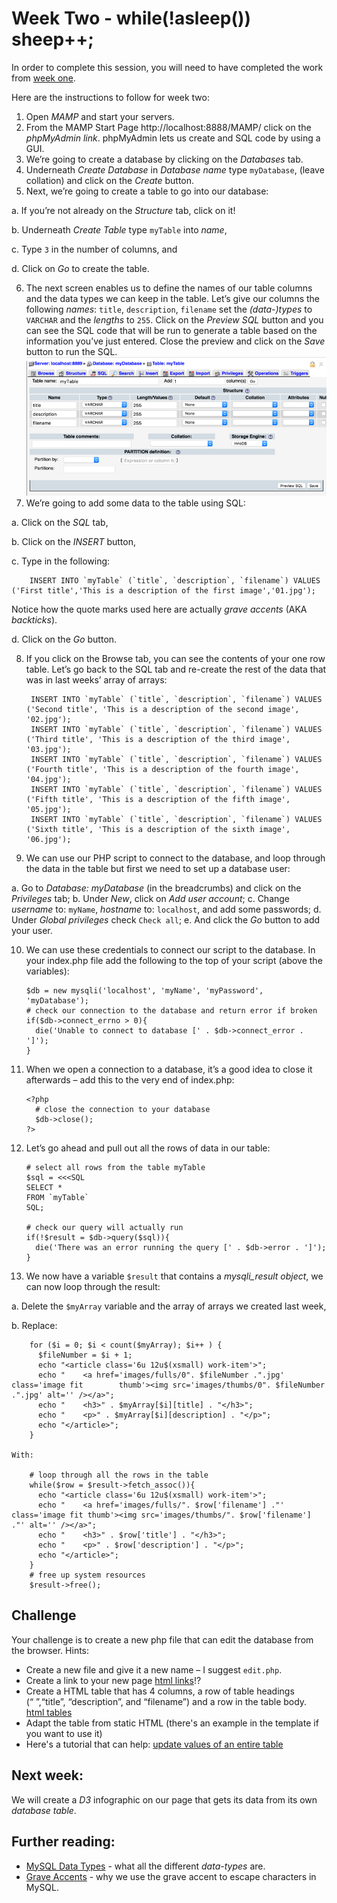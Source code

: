 # Week Two - while(!asleep()) sheep++;

In order to complete this session, you will need to have completed the work from [week one](./week-one/).

Here are the instructions to follow for week two:

1. Open *MAMP* and start your servers.
2. From the MAMP Start Page http://localhost:8888/MAMP/ click on the *phpMyAdmin link*. phpMyAdmin lets us create and SQL code by using a GUI.
3. We’re going to create a database by clicking on the *Databases* tab.
4.	Underneath *Create Database* in *Database name* type `myDatabase`, (leave collation) and click on the *Create* button.
5.	Next, we’re going to create a table to go into our database:

  a.	If you’re not already on the *Structure* tab, click on it!

  b.	Underneath *Create Table* type `myTable` into *name*,

  c.	Type `3` in the number of columns, and

  d.	Click on *Go* to create the table.

6. The next screen enables us to define the names of our table columns and the data types we can keep in the table.  Let’s give our columns the following *names*:
  `title`, `description`, `filename` set the *(data-)types* to `VARCHAR` and the *lengths* to `255`. Click on the *Preview SQL* button and you can see the SQL code that will be run to generate a table based on the information you’ve just entered.  Close the preview and click on the *Save* button to run the SQL.
![picture of PhpMyAdmin table structure](./Picture1.png)
7. We’re going to add some data to the table using SQL:

  a. Click on the *SQL* tab,

  b. Click on the *INSERT* button,

  c. Type in the following:

        INSERT INTO `myTable` (`title`, `description`, `filename`) VALUES ('First title','This is a description of the first image','01.jpg');

  Notice how the quote marks used here are actually *grave accents* (AKA *backticks*).

  d. Click on the *Go* button.

8. If you click on the Browse tab, you can see the contents of your one row table. Let’s go back to the SQL tab and re-create the rest of the data that was in last weeks’ array of arrays:

        INSERT INTO `myTable` (`title`, `description`, `filename`) VALUES ('Second title', 'This is a description of the second image', '02.jpg');
        INSERT INTO `myTable` (`title`, `description`, `filename`) VALUES ('Third title', 'This is a description of the third image', '03.jpg');
        INSERT INTO `myTable` (`title`, `description`, `filename`) VALUES ('Fourth title', 'This is a description of the fourth image', '04.jpg');
        INSERT INTO `myTable` (`title`, `description`, `filename`) VALUES ('Fifth title', 'This is a description of the fifth image', '05.jpg');
        INSERT INTO `myTable` (`title`, `description`, `filename`) VALUES ('Sixth title', 'This is a description of the sixth image', '06.jpg');

9. We can use our PHP script to connect to the database, and loop through the data in the table but first we need to set up a database user:

  a.  Go to *Database: myDatabase* (in the breadcrumbs) and click on the *Privileges* tab;
  b.	Under *New*, click on *Add user account*;
  c.	Change *username* to: `myName`, *hostname* to: `localhost`, and add some passwords;
  d.	Under *Global privileges* check `Check all`;
  e.	And click the *Go* button to add your user.

10. We can use these credentials to connect our script to the database.  In your index.php file add the following to the top of your script (above the variables):

        $db = new mysqli('localhost', 'myName', 'myPassword', 'myDatabase');
        # check our connection to the database and return error if broken
        if($db->connect_errno > 0){
          die('Unable to connect to database [' . $db->connect_error . ']');
        }
11. When we open a connection to a database, it’s a good idea to close it afterwards – add this to the very end of index.php:

        <?php
          # close the connection to your database
          $db->close();
        ?>

12. Let’s go ahead and pull out all the rows of data in our table:

        # select all rows from the table myTable
        $sql = <<<SQL
        SELECT *
        FROM `myTable`
        SQL;

        # check our query will actually run
        if(!$result = $db->query($sql)){
          die('There was an error running the query [' . $db->error . ']');
        }

13. We now have a variable `$result` that contains a *mysqli_result object*, we can now loop through the result:

  a.	Delete the `$myArray` variable and the array of arrays we created last week,

  b.	Replace:

        for ($i = 0; $i < count($myArray); $i++ ) {
          $fileNumber = $i + 1;
          echo "<article class='6u 12u$(xsmall) work-item'>";
          echo "	<a href='images/fulls/0". $fileNumber .".jpg' class='image fit        thumb'><img src='images/thumbs/0". $fileNumber .".jpg' alt='' /></a>";
          echo "	<h3>" . $myArray[$i][title] . "</h3>";
          echo "	<p>" . $myArray[$i][description] . "</p>";
          echo "</article>";
        }

    With:

        # loop through all the rows in the table
        while($row = $result->fetch_assoc()){
          echo "<article class='6u 12u$(xsmall) work-item'>";
          echo "	<a href='images/fulls/". $row['filename'] ."' class='image fit thumb'><img src='images/thumbs/". $row['filename'] ."' alt='' /></a>";
          echo "	<h3>" . $row['title'] . "</h3>";
          echo "	<p>" . $row['description'] . "</p>";
          echo "</article>";
        }
        # free up system resources
        $result->free();


## Challenge
Your challenge is to create a new php file that can edit the database from the browser.
Hints:
* Create a new file and give it a new name – I suggest `edit.php`.
* Create a link to your new page [html links](https://www.w3schools.com/html/html_links.asp)!?
* Create a HTML table that has 4 columns, a row of table headings (“&nbsp;”,“title”, “description”, and “filename”) and a row in the table body.
[html tables](http://www.w3schools.com/html/html_tables.asp)
*	Adapt the table from static HTML (there's an example in the template if you want to use it)
* Here's a tutorial that can help: [update values of an entire table](https://css-tricks.com/snippets/php/update-values-of-entire-table)

## Next week:
We will create a *D3* infographic on our page that gets its data from its own *database table*.

## Further reading:
* [MySQL Data Types](https://dev.mysql.com/doc/refman/5.6/en/data-types.html) - what all the different *data-types* are.
* [Grave Accents](https://stackoverflow.com/questions/7857278/what-is-the-meaning-of-grave-accent-aka-backtick-quoted-characters-in-mysql) - why we use the grave accent to escape characters in MySQL.
